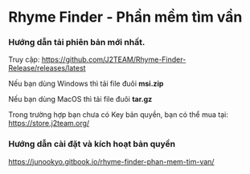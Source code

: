 # Rhyme Finder - Phần mềm tìm vần

### Hướng dẫn tải phiên bản mới nhất.

Truy cập: https://github.com/J2TEAM/Rhyme-Finder-Release/releases/latest

Nếu bạn dùng Windows thì tải file đuôi **msi.zip**

Nếu bạn dùng MacOS thì tải file đuôi **tar.gz**

Trong trường hợp bạn chưa có Key bản quyền, bạn có thể mua tại: https://store.j2team.org/

### Hướng dẫn cài đặt và kích hoạt bản quyền

https://junookyo.gitbook.io/rhyme-finder-phan-mem-tim-van/
